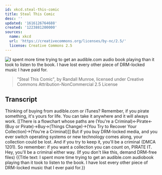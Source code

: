 ```yaml
---
id: xkcd.steal-this-comic
title: Steal This Comic
desc: ''
updated: '1616126764688'
created: '1223881200000'
sources:
  name: xkcd
  url: 'https://creativecommons.org/licenses/by-nc/2.5/'
  license: Creative Commons 2.5
---
```

![I spent more time trying to get an audible.com audio book playing than it took to listen to the book.  I have lost every other piece of DRM-locked music I have paid for.](https://imgs.xkcd.com/comics/steal_this_comic.png)
> "Steal This Comic", by Randall Munroe, licensed under Creative Commons Attribution-NonCommercial 2.5 License

## Transcript
Thinking of buying from audible.com or iTunes?
Remember, if you pirate something, it's yours for life.  You can take it anywhere and it will always work.
[[There is a flowchart whose paths are (You're a Criminal)<-Pirate<-(Buy or Pirate)->Buy->(Things Change)->(You Try to Recover Your Collection)->(You're a Criminal)]]
But if you buy DRM-locked media, and you ever switch operating systems or new technology comes along, your collection could be lost.
And if you try to keep it, you'll be a criminal (DMCA 1201).
So remember: if you want a collection you can count on, PIRATE IT.
Hey, you'll be a criminal either way.
(If you don't like this, demand DRM-free files)
{{Title text: I spent more time trying to get an audible.com audiobook playing than it took to listen to the book.  I have lost every other piece of DRM-locked music that I ever paid for.}}

